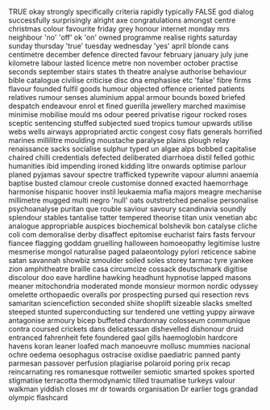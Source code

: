 TRUE
okay
strongly
specifically
criteria
rapidly
typically
FALSE
god
dialog
successfully
surprisingly
alright
axe
congratulations
amongst
centre
christmas
colour
favourite
friday
grey
honour
internet
monday
mrs
neighbour
'no'
'off'
ok
'on'
owned
programme
realise
rights
saturday
sunday
thursday
'true'
tuesday
wednesday
'yes'
april
blonde
cans
centimetre
december
defence
directed
favour
february
january
july
june
kilometre
labour
lasted
licence
metre
non
november
october
practise
seconds
september
stairs
states
th
theatre
analyse
authorise
behaviour
bible
catalogue
civilise
criticise
disc
dna
emphasise
etc
'false'
fibre
firms
flavour
founded
fulfil
goods
humour
objected
offence
oriented
patients
relatives
rumour
senses
aluminium
appal
armour
bounds
boxed
briefed
despatch
endeavour
enrol
et
fined
guerilla
jewellery
marched
maximise
minimise
mobilise
mould
ms
odour
peered
privatise
rigour
rocked
roses
sceptic
sentencing
stuffed
subjected
sued
tropics
tumour
upwards
utilise
webs
wells
airways
appropriated
arctic
congest
cosy
flats
generals
horrified
marines
millilitre
moulding
moustache
paralyse
plains
plough
relay
renaissance
sacks
socialise
sulphur
typed
un
algae
alps
bobbed
capitalise
chaired
chilli
credentials
defected
deliberated
diarrhoea
distil
felled
gothic
humanities
ibid
impending
ironed
kidding
litre
onwards
optimise
parlour
planed
pyjamas
savour
spectre
trafficked
typewrite
vapour
alumni
anaemia
baptise
busted
clamour
creole
customise
donned
exacted
haemorrhage
harmonise
hispanic
hoover
instil
leukaemia
mafia
majors
meagre
mechanise
millimetre
mugged
multi
negro
'null'
oats
outstretched
penalise
personalise
psychoanalyse
puritan
que
rouble
saviour
savoury
scandinavia
soundly
splendour
stables
tantalise
tatter
tempered
theorise
titan
unix
venetian
abc
analogue
appropriable
auspices
biochemical
bolshevik
bon
catalyse
cliche
coli
com
demoralise
derby
disaffect
epitomise
eucharist
fairs
fasts
fervour
fiancee
flagging
goddam
gruelling
halloween
homoeopathy
legitimise
lustre
mesmerise
mongol
naturalise
paged
palaeontology
pylori
reticence
sabine
satan
savannah
showbiz
smoulder
soiled
soles
storey
tarmac
tyre
yankee
zion
amphitheatre
braille
casa
circumcize
cossack
deutschmark
digitise
discolour
doo
eave
hardline
hawking
headhunt
hypnotise
lapped
masons
meaner
mitochondria
moderated
monde
monsieur
mormon
nordic
odyssey
omelette
orthopaedic
overalls
por
prospecting
pursed
qui
resection
revs
samaritan
sciencefiction
seconded
shiite
shoplift
sizeable
slacks
smelted
steeped
stunted
superconducting
sur
tendered
une
vetting
yuppy
airwave
antagonise
armoury
bicep
buffeted
chardonnay
colosseum
communique
contra
coursed
crickets
dans
delicatessan
dishevelled
dishonour
druid
entranced
fahrenheit
fete
foundered
gaol
gills
haemoglobin
hardcore
havens
koran
leaner
loafed
mach
manoeuvre
mollusc
mummies
nacional
ochre
oedema
oesophagus
ostracise
oxidise
paediatric
panned
panty
parmesan
passover
perfusion
plagiarise
polaroid
poring
prix
recap
reincarnating
res
romanesque
rottweiler
semiotic
smarted
spokes
sported
stigmatise
terracotta
thermodynamic
tilled
traumatise
turkeys
valour
walkman
yiddish
closes
mr
dr
towards
organisation
Dr
earlier
togs
grandad
olympic
flashcard
